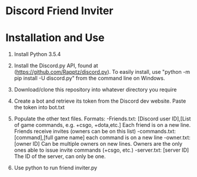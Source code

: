 # Discord Friend Inviter

# Installation and Use
1. Install Python 3.5.4

2. Install the Discord.py API, found at (https://github.com/Rapptz/discord.py). To easily install, use "python -m pip install -U discord.py" from the command line on Windows.

3. Download/clone this repository into whatever directory you require

4. Create a bot and retrieve its token from the Discord dev website. Paste the token into bot.txt

5. Populate the other text files. Formats:
  -Friends.txt: [Discord user ID],[List of game commands, e.g. +csgo, +dota,etc.] Each friend is on a new line. Friends receive invites (owners can be on this list)
  -commands.txt: [command],[full game name] each command is on a new line
  -owner.txt: [owner ID] Can be multiple owners on new lines. Owners are the only ones able to issue invite commands (+csgo, etc.)
  -server.txt: [server ID] The ID of the server, can only be one.
  
  6. Use python to run friend inviter.py
